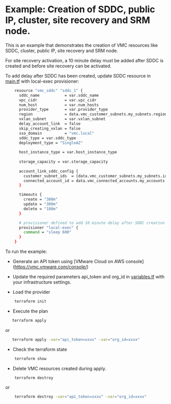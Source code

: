 # Example: Creation of SDDC, public IP, cluster, site recovery and SRM node.

This is an example that demonstrates the creation of VMC resources like SDDC, cluster, public IP, site recovery and SRM node.

For site recovery activation, a 10 minute delay must be added after SDDC is created and before site recovery can be activated.

To add delay after SDDC has been created, update SDDC resource in [main.tf](https://github.com/terraform-providers/terraform-provider-vmc/blob/master/examples/main.tf) with local-exec provisioner:

```sh
    resource "vmc_sddc" "sddc_1" { 
      sddc_name           = var.sddc_name
      vpc_cidr            = var.vpc_cidr
      num_host            = var.num_hosts
      provider_type       = var.provider_type
      region              = data.vmc_customer_subnets.my_subnets.region
      vxlan_subnet        = var.vxlan_subnet
      delay_account_link  = false
      skip_creating_vxlan = false
      sso_domain          = "vmc.local"
      sddc_type = var.sddc_type
      deployment_type = "SingleAZ"
    
      host_instance_type = var.host_instance_type
    
      storage_capacity = var.storage_capacity
    
      account_link_sddc_config {
        customer_subnet_ids  = [data.vmc_customer_subnets.my_subnets.ids[0]]
        connected_account_id = data.vmc_connected_accounts.my_accounts.id
      }

      timeouts {
        create = "300m"
        update = "300m"
        delete = "180m"
      }

      # provisioner defined to add 10 minute delay after SDDC creation to enable site recovery activation.
      provisioner "local-exec" {
        command = "sleep 600"
      }   
    }

```

To run the example:

* Generate an API token using [VMware Cloud on AWS console] (https://vmc.vmware.com/console/)

* Update the required parameters api_token and org_id in [variables.tf](https://github.com/terraform-providers/terraform-provider-vmc/blob/master/examples/variables.tf) with your infrastructure settings. 
 
* Load the provider

```sh
    terraform init
```

* Execute the plan

```sh
   terraform apply
```

or

```sh
   terraform apply -var="api_token=xxxx" -var="org_id=xxxx"
```

* Check the terraform state

```sh
    terraform show
```

* Delete VMC resources created during apply.

```sh
    terraform destroy
```

or

```sh
    terraform destroy -var="api_token=xxxx" -var="org_id=xxxx"
```

